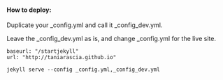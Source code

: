 #### How to deploy:

Duplicate your _config.yml and call it _config_dev.yml.

Leave the _config_dev.yml as is, and change _config.yml for the live site.

```
baseurl: "/startjekyll"
url: "http://taniarascia.github.io"
```

```
jekyll serve --config _config.yml,_config_dev.yml
```

